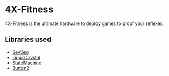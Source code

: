 # 4X-Fitness
4X-Fitness is the ultimate hardware to deploy games to proof your reflexes.

## Libraries used
- [SevSeg](https://github.com/DeanIsMe/SevSeg)
- [LiquidCrystal](https://www.arduino.cc/en/Reference/LiquidCrystal)
- [StateMachine](https://github.com/jrullan/StateMachine)
- [Button2](https://github.com/LennartHennigs/Button2)
